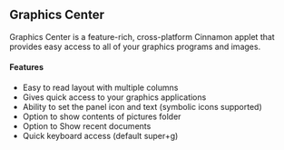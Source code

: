 Graphics Center
---------------

Graphics Center is a feature-rich, cross-platform Cinnamon applet that provides easy access to all of your graphics programs and images.

#### Features
* Easy to read layout with multiple columns
* Gives quick access to your graphics applications
* Ability to set the panel icon and text (symbolic icons supported)
* Option to show contents of pictures folder
* Option to Show recent documents
* Quick keyboard access (default super+g)
